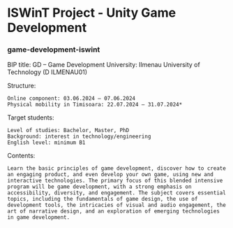# ISWinT Project - Unity Game Development
### game-development-iswint

BIP title: GD – Game Development
University: Ilmenau University of Technology (D ILMENAU01)

Structure:

    Online component: 03.06.2024 – 07.06.2024
    Physical mobility in Timisoara: 22.07.2024 – 31.07.2024*

Target students:

    Level of studies: Bachelor, Master, PhD
    Background: interest in technology/engineering
    English level: minimum B1

Contents:

    Learn the basic principles of game development, discover how to create an engaging product, and even develop your own game, using new and interactive technologies. The primary focus of this blended intensive program will be game development, with a strong emphasis on accessibility, diversity, and engagement. The subject covers essential topics, including the fundamentals of game design, the use of development tools, the intricacies of visual and audio engagement, the art of narrative design, and an exploration of emerging technologies in game development.
